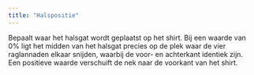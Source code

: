 ```yaml
---
title: "Halspositie"
---
```


Bepaalt waar het halsgat wordt geplaatst op het shirt. Bij een waarde van 0% ligt het midden van het halsgat precies op de plek waar de vier raglannaden elkaar snijden, waarbij de voor- en achterkant identiek zijn. Een positieve waarde verschuift de nek naar de voorkant van het shirt.

